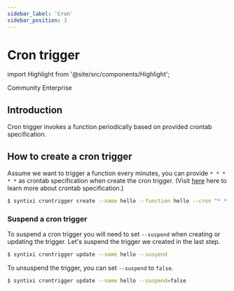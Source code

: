 ```yaml
---
sidebar_label: 'Cron'
sidebar_position: 3
---
```


# Cron trigger

import Highlight from '@site/src/components/Highlight';

<div class="pill-list">
    <Highlight color="rgb(31 167 138)">Community</Highlight>
    <Highlight color="rgb(238 67 110)">Enterprise</Highlight>
</div>

## Introduction

Cron trigger invokes a function periodically based on provided crontab specification.

## How to create a cron trigger

Assume we want to trigger a function every minutes, you can provide `* * * * *` as crontab specification when create the cron trigger. (Visit [here](https://en.wikipedia.org/wiki/Cron) here to learn more about crontab specification.)

```sh
$ syntixi crontrigger create --name hello --function hello --cron "* * * * *"
```

### Suspend a cron trigger

To suspend a cron trigger you will need to set `--suspend` when creating or updating the trigger. Let's suspend the trigger we created in the  last step.

```sh
$ syntixi crontrigger update --name hello --suspend
```

To unsuspend the trigger, you can set `--suspend` to `false`.

```sh
$ syntixi crontrigger update --name hello --suspend=false
```